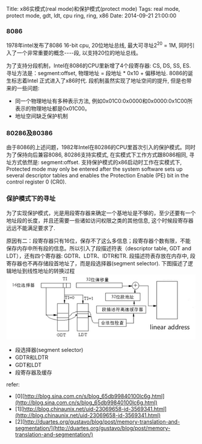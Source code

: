 Title: x86实模式(real mode)和保护模式(protect mode)
Tags: real mode, protect mode, gdt, ldt, cpu ring, ring, x86
Date: 2014-09-21 21:00:00

### 8086  
1978年intel发布了8086 16-bit cpu, 20位地址总线, 最大可寻址$2^{20}$ = 1M, 同时引入了一个非常重要的概念----段, 以支持20位的地址总线。

为了支持分段机制，Intel在8086的CPU里新增了4个段寄存器: CS, DS, SS, ES. 寻址方法是：segment:offset, 物理地址 = 段地址 * 0x10 + 偏移地址.  8086的诞生标志着Intel 正式进入了x86时代. 段机制虽然实现了地址空间的提升, 但是也带来的一些问题:  

 - 同一个物理地址有多种表示方法, 例如0x01C0:0x0000和0x0000:0x1C00所表示的物理地址都是0x01C00。
 - 地址空间缺乏保护机制

### 80286及80386  
由于8086的上述问题，1982年Intel在80286的CPU里首次引入的保护模式。同时为了保持向后兼容8086, 80286支持实模式, 在实模式下工作方式跟8086相同, 寻址方式依然是: segment:offset. 支持保护模式的x86启动时工作在实模式下, Protected mode may only be entered after the system software sets up several descriptor tables and enables the Protection Enable (PE) bit in the control register 0 (CR0).

### 保护模式下的寻址  
为了实现保护模式，光是用段寄存器来确定一个基地址是不够的，至少还要有一个地址段的长度，并且还需要一些诸如访问权限之类的其他信息, 这个时候段寄存器远远不能满足要求了. 

原因有二：段寄存器只有16位，保存不了这么多信息；段寄存器个数有限，不能保存内存中所有段的信息。所以引入了段描述符表（descriptor table, GDT and LDT），还有四个寄存器: GDTR、LDTR、IDTR和TR. 段描述符表存放在内存中, 段寄存器也不再存储段首地址了，而是段选择器(segment selector). 下图描述了逻辑地址到线性地址的转换过程
![translation](/img/segment-address-translation.jpg)

 - 段选择器(segment selector)
 - GDTR和LDTR
 - GDT和LDT
 - 段寄存器及缓存


refer:

- [0][http://blog.sina.com.cn/s/blog_65db99840100lc6g.html](http://blog.sina.com.cn/s/blog_65db99840100lc6g.html)
- [1][http://blog.chinaunix.net/uid-23069658-id-3569341.html](http://blog.chinaunix.net/uid-23069658-id-3569341.html)
- [2][http://duartes.org/gustavo/blog/post/memory-translation-and-segmentation/](http://duartes.org/gustavo/blog/post/memory-translation-and-segmentation/)

